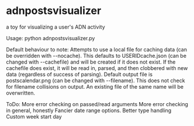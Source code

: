 adnpostsvisualizer
==================

a toy for visualizing a user's ADN activity

Usage: python adnpostsvisualizer.py <options>

Default behaviour to note: 
  Attempts to use a local file for caching data (can be overridden with --nocache).
    This defaults to USERIDcache.json (can be changed with --cachefile) and will be created if it does not exist.
    If the cachefile does exist, it will be read in, parsed, and then clobbered with new data (regardless of success
    of parsing).
  Default output file is postscalendar.png (can be changed with --filename). This does not check for filename
    collisions on output. An existing file of the same name will be overwritten.

ToDo:
  More error checking on passed/read arguments
  More error checking in general, honestly
  Fancier date range options.
  Better type handling
  Custom week start day
  

